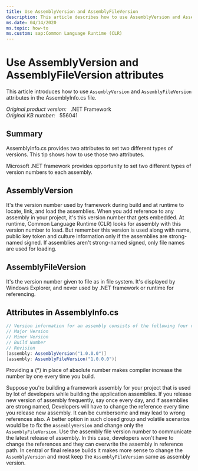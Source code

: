 ```yaml
---
title: Use AssemblyVersion and AssemblyFileVersion
description: This article describes how to use AssemblyVersion and AssemblyFileVersion attributes in the AssemblyInfo.cs file.
ms.date: 04/14/2020
ms.topic: how-to
ms.custom: sap:Common Language Runtime (CLR)
---
```

# Use AssemblyVersion and AssemblyFileVersion attributes

This article introduces how to use `AssemblyVersion` and `AssemblyFileVersion` attributes in the AssemblyInfo.cs file.

_Original product version:_ &nbsp; .NET Framework  
_Original KB number:_ &nbsp; 556041

## Summary

AssemblyInfo.cs provides two attributes to set two different types of versions. This tip shows how to use those two attributes.

Microsoft .NET framework provides opportunity to set two different types of version numbers to each assembly.

## AssemblyVersion

It's the version number used by framework during build and at runtime to locate, link, and load the assemblies. When you add reference to any assembly in your project, it's this version number that gets embedded. At runtime, Common Language Runtime (CLR) looks for assembly with this version number to load. But remember this version is used along with name, public key token and culture information only if the assemblies are strong-named signed. If assemblies aren't strong-named signed, only file names are used for loading.

## AssemblyFileVersion

It's the version number given to file as in file system. It's displayed by Windows Explorer, and never used by .NET framework or runtime for referencing.

## Attributes in AssemblyInfo.cs

```csharp
// Version information for an assembly consists of the following four values:
// Major Version
// Minor Version
// Build Number
// Revision
[assembly: AssemblyVersion("1.0.0.0")]  
[assembly: AssemblyFileVersion("1.0.0.0")]
```

Providing a (*) in place of absolute number makes compiler increase the number by one every time you build.

Suppose you're building a framework assembly for your project that is used by lot of developers while building the application assemblies. If you release new version of assembly frequently, say once every day, and if assemblies are strong named, Developers will have to change the reference every time you release new assembly. It can be cumbersome and may lead to wrong references also. A better option in such closed group and volatile scenarios would be to fix the `AssemblyVersion` and change only the `AssemblyFileVersion`. Use the assembly file version number to communicate the latest release of assembly. In this case, developers won't have to change the references and they can overwrite the assembly in reference path. In central or final release builds it makes more sense to change the `AssemblyVersion` and most keep the `AssemblyFileVersion` same as assembly version.
